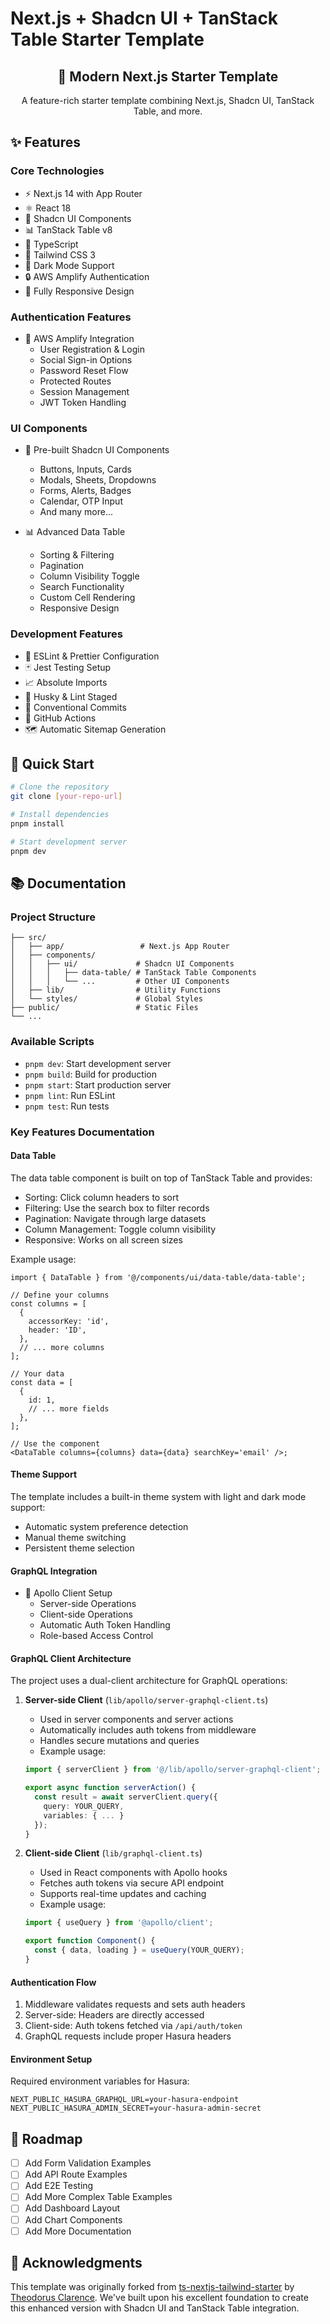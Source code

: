 # Next.js + Shadcn UI + TanStack Table Starter Template

<div align="center">
  <h2>🔋 Modern Next.js Starter Template</h2>
  <p>A feature-rich starter template combining Next.js, Shadcn UI, TanStack Table, and more.</p>
</div>

## ✨ Features

### Core Technologies

- ⚡️ Next.js 14 with App Router
- ⚛️ React 18
- 🎨 Shadcn UI Components
- 📊 TanStack Table v8
- 🎯 TypeScript
- 💨 Tailwind CSS 3
- 🌙 Dark Mode Support
- 🔒 AWS Amplify Authentication
- 📱 Fully Responsive Design

### Authentication Features

- 🔐 AWS Amplify Integration
  - User Registration & Login
  - Social Sign-in Options
  - Password Reset Flow
  - Protected Routes
  - Session Management
  - JWT Token Handling

### UI Components

- 🎯 Pre-built Shadcn UI Components

  - Buttons, Inputs, Cards
  - Modals, Sheets, Dropdowns
  - Forms, Alerts, Badges
  - Calendar, OTP Input
  - And many more...

- 📊 Advanced Data Table
  - Sorting & Filtering
  - Pagination
  - Column Visibility Toggle
  - Search Functionality
  - Custom Cell Rendering
  - Responsive Design

### Development Features

- 📏 ESLint & Prettier Configuration
- 🃏 Jest Testing Setup
- 📈 Absolute Imports
- 🐶 Husky & Lint Staged
- 🤖 Conventional Commits
- 👷 GitHub Actions
- 🗺 Automatic Sitemap Generation

## 🚀 Quick Start

```bash
# Clone the repository
git clone [your-repo-url]

# Install dependencies
pnpm install

# Start development server
pnpm dev
```

## 📚 Documentation

### Project Structure

```
├── src/
│   ├── app/                 # Next.js App Router
│   ├── components/
│   │   ├── ui/             # Shadcn UI Components
│   │   │   ├── data-table/ # TanStack Table Components
│   │   │   └── ...         # Other UI Components
│   ├── lib/                # Utility Functions
│   └── styles/             # Global Styles
├── public/                 # Static Files
└── ...
```

### Available Scripts

- `pnpm dev`: Start development server
- `pnpm build`: Build for production
- `pnpm start`: Start production server
- `pnpm lint`: Run ESLint
- `pnpm test`: Run tests

### Key Features Documentation

#### Data Table

The data table component is built on top of TanStack Table and provides:

- Sorting: Click column headers to sort
- Filtering: Use the search box to filter records
- Pagination: Navigate through large datasets
- Column Management: Toggle column visibility
- Responsive: Works on all screen sizes

Example usage:

```tsx
import { DataTable } from '@/components/ui/data-table/data-table';

// Define your columns
const columns = [
  {
    accessorKey: 'id',
    header: 'ID',
  },
  // ... more columns
];

// Your data
const data = [
  {
    id: 1,
    // ... more fields
  },
];

// Use the component
<DataTable columns={columns} data={data} searchKey='email' />;
```

#### Theme Support

The template includes a built-in theme system with light and dark mode support:

- Automatic system preference detection
- Manual theme switching
- Persistent theme selection

#### GraphQL Integration

- 🚀 Apollo Client Setup
  - Server-side Operations
  - Client-side Operations
  - Automatic Auth Token Handling
  - Role-based Access Control

#### GraphQL Client Architecture

The project uses a dual-client architecture for GraphQL operations:

1. **Server-side Client** (`lib/apollo/server-graphql-client.ts`)

   - Used in server components and server actions
   - Automatically includes auth tokens from middleware
   - Handles secure mutations and queries
   - Example usage:

   ```typescript
   import { serverClient } from '@/lib/apollo/server-graphql-client';

   export async function serverAction() {
     const result = await serverClient.query({
       query: YOUR_QUERY,
       variables: { ... }
     });
   }
   ```

2. **Client-side Client** (`lib/graphql-client.ts`)

   - Used in React components with Apollo hooks
   - Fetches auth tokens via secure API endpoint
   - Supports real-time updates and caching
   - Example usage:

   ```typescript
   import { useQuery } from '@apollo/client';

   export function Component() {
     const { data, loading } = useQuery(YOUR_QUERY);
   }
   ```

#### Authentication Flow

1. Middleware validates requests and sets auth headers
2. Server-side: Headers are directly accessed
3. Client-side: Auth tokens fetched via `/api/auth/token`
4. GraphQL requests include proper Hasura headers

#### Environment Setup

Required environment variables for Hasura:

```env
NEXT_PUBLIC_HASURA_GRAPHQL_URL=your-hasura-endpoint
NEXT_PUBLIC_HASURA_ADMIN_SECRET=your-hasura-admin-secret
```

## 🎯 Roadmap

- [ ] Add Form Validation Examples
- [ ] Add API Route Examples
- [ ] Add E2E Testing
- [ ] Add More Complex Table Examples
- [ ] Add Dashboard Layout
- [ ] Add Chart Components
- [ ] Add More Documentation

## 🙏 Acknowledgments

This template was originally forked from [ts-nextjs-tailwind-starter](https://github.com/theodorusclarence/ts-nextjs-tailwind-starter) by [Theodorus Clarence](https://github.com/theodorusclarence). We've built upon his excellent foundation to create this enhanced version with Shadcn UI and TanStack Table integration.
